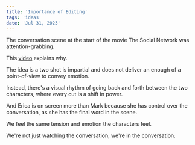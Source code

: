 ```yaml
---
title: 'Importance of Editing'
tags: 'ideas'
date: 'Jul 31, 2023'
---
```


The conversation scene at the start of the movie The Social Network was attention-grabbing.

This [video](https://www.youtube.com/watch?v=wX4bKWhtK8M) explains why.

The idea is a two shot is impartial and does not deliver an enough of a point-of-view to convey emotion.

Instead, there's a visual rhythm of going back and forth between the two characters, where every cut is a shift in power.

And Erica is on screen more than Mark because she has control over the conversation, as she has the final word in the scene.

We feel the same tension and emotion the characters feel.

We're not just watching the conversation, we're in the conversation.
